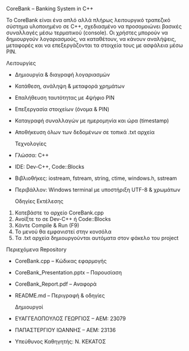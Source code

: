
 CoreBank – Banking System in C++

Το CoreBank είναι ένα απλό αλλά πλήρως λειτουργικό τραπεζικό σύστημα υλοποιημένο σε C++, σχεδιασμένο να προσομοιώνει βασικές συναλλαγές μέσω τερματικού (console). Οι χρήστες μπορούν να δημιουργούν λογαριασμούς, να καταθέτουν, να κάνουν αναλήψεις, μεταφορές και να επεξεργάζονται τα στοιχεία τους με ασφάλεια μέσω PIN.



  Λειτουργίες

- Δημιουργία & διαγραφή λογαριασμών
- Κατάθεση, ανάληψη & μεταφορά χρημάτων
- Επαλήθευση ταυτότητας με 4ψήφιο PIN
- Επεξεργασία στοιχείων (όνομα & PIN)
- Καταγραφή συναλλαγών με ημερομηνία και ώρα (timestamp)
- Αποθήκευση όλων των δεδομένων σε τοπικά .txt αρχεία



  Τεχνολογίες

- Γλώσσα: C++
- IDE: Dev-C++, Code::Blocks
- Βιβλιοθήκες: iostream, fstream, string, ctime, windows.h, sstream
- Περιβάλλον: Windows terminal με υποστήριξη UTF-8 & χρωμάτων



  Οδηγίες Εκτέλεσης

1. Κατεβάστε το αρχείο CoreBank.cpp
2. Ανοίξτε το σε Dev-C++ ή Code::Blocks
3. Κάντε Compile & Run (F9)
4. Το μενού θα εμφανιστεί στην κονσόλα
5. Τα .txt αρχεία δημιουργούνται αυτόματα στον φάκελο του project



 Περιεχόμενα Repository

- CoreBank.cpp – Κώδικας εφαρμογής
- CoreBank_Presentation.pptx – Παρουσίαση
- CoreBank_Report.pdf – Αναφορά
- README.md – Περιγραφή & οδηγίες



  Δημιουργοί

- ΕΥΑΓΓΕΛΟΠΟΥΛΟΣ ΓΕΩΡΓΙΟΣ – ΑΕΜ: 23079
- ΠΑΠΑΣΤΕΡΓΙΟΥ ΙΩΑΝΝΗΣ – ΑΕΜ: 23136
- Υπεύθυνος Καθηγητής: Ν. ΚΕΚΑΤΟΣ
